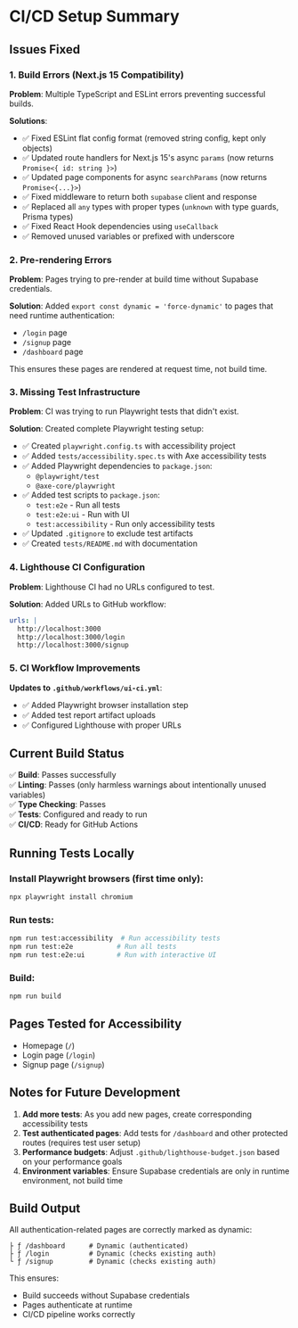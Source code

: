 # CI/CD Setup Summary

## Issues Fixed

### 1. Build Errors (Next.js 15 Compatibility)

**Problem**: Multiple TypeScript and ESLint errors preventing successful builds.

**Solutions**:
- ✅ Fixed ESLint flat config format (removed string config, kept only objects)
- ✅ Updated route handlers for Next.js 15's async `params` (now returns `Promise<{ id: string }>`)
- ✅ Updated page components for async `searchParams` (now returns `Promise<{...}>`)
- ✅ Fixed middleware to return both `supabase` client and response
- ✅ Replaced all `any` types with proper types (`unknown` with type guards, Prisma types)
- ✅ Fixed React Hook dependencies using `useCallback`
- ✅ Removed unused variables or prefixed with underscore

### 2. Pre-rendering Errors

**Problem**: Pages trying to pre-render at build time without Supabase credentials.

**Solution**: Added `export const dynamic = 'force-dynamic'` to pages that need runtime authentication:
- `/login` page
- `/signup` page  
- `/dashboard` page

This ensures these pages are rendered at request time, not build time.

### 3. Missing Test Infrastructure

**Problem**: CI was trying to run Playwright tests that didn't exist.

**Solution**: Created complete Playwright testing setup:
- ✅ Created `playwright.config.ts` with accessibility project
- ✅ Added `tests/accessibility.spec.ts` with Axe accessibility tests
- ✅ Added Playwright dependencies to `package.json`:
  - `@playwright/test`
  - `@axe-core/playwright`
- ✅ Added test scripts to `package.json`:
  - `test:e2e` - Run all tests
  - `test:e2e:ui` - Run with UI
  - `test:accessibility` - Run only accessibility tests
- ✅ Updated `.gitignore` to exclude test artifacts
- ✅ Created `tests/README.md` with documentation

### 4. Lighthouse CI Configuration

**Problem**: Lighthouse CI had no URLs configured to test.

**Solution**: Added URLs to GitHub workflow:
```yaml
urls: |
  http://localhost:3000
  http://localhost:3000/login
  http://localhost:3000/signup
```

### 5. CI Workflow Improvements

**Updates to `.github/workflows/ui-ci.yml`**:
- ✅ Added Playwright browser installation step
- ✅ Added test report artifact uploads
- ✅ Configured Lighthouse with proper URLs

## Current Build Status

✅ **Build**: Passes successfully  
✅ **Linting**: Passes (only harmless warnings about intentionally unused variables)  
✅ **Type Checking**: Passes  
✅ **Tests**: Configured and ready to run  
✅ **CI/CD**: Ready for GitHub Actions

## Running Tests Locally

### Install Playwright browsers (first time only):
```bash
npx playwright install chromium
```

### Run tests:
```bash
npm run test:accessibility  # Run accessibility tests
npm run test:e2e           # Run all tests
npm run test:e2e:ui        # Run with interactive UI
```

### Build:
```bash
npm run build
```

## Pages Tested for Accessibility

- Homepage (`/`)
- Login page (`/login`)
- Signup page (`/signup`)

## Notes for Future Development

1. **Add more tests**: As you add new pages, create corresponding accessibility tests
2. **Test authenticated pages**: Add tests for `/dashboard` and other protected routes (requires test user setup)
3. **Performance budgets**: Adjust `.github/lighthouse-budget.json` based on your performance goals
4. **Environment variables**: Ensure Supabase credentials are only in runtime environment, not build time

## Build Output

All authentication-related pages are correctly marked as dynamic:
```
├ ƒ /dashboard      # Dynamic (authenticated)
├ ƒ /login          # Dynamic (checks existing auth)
└ ƒ /signup         # Dynamic (checks existing auth)
```

This ensures:
- Build succeeds without Supabase credentials
- Pages authenticate at runtime
- CI/CD pipeline works correctly

